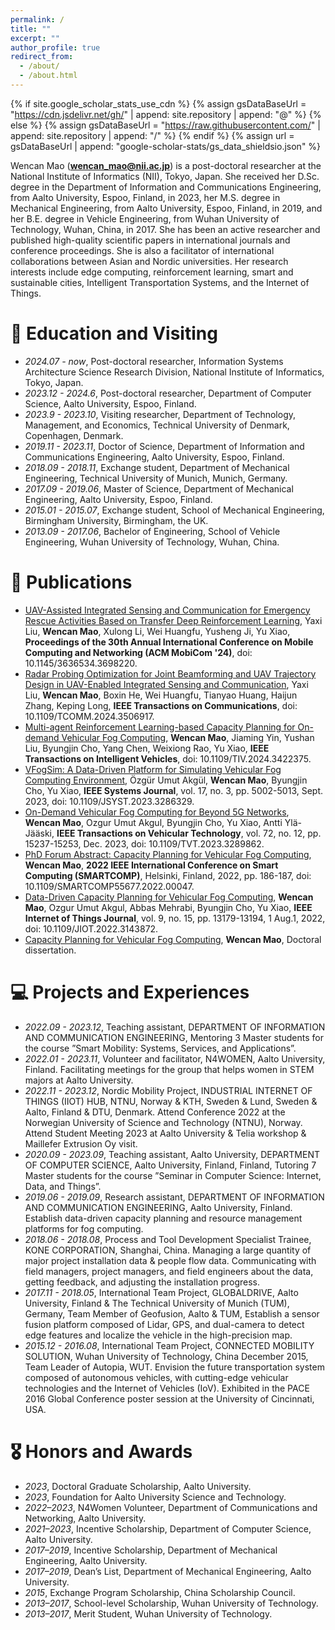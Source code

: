```yaml
---
permalink: /
title: ""
excerpt: ""
author_profile: true
redirect_from: 
  - /about/
  - /about.html
---
```


{% if site.google_scholar_stats_use_cdn %}
{% assign gsDataBaseUrl = "https://cdn.jsdelivr.net/gh/" | append: site.repository | append: "@" %}
{% else %}
{% assign gsDataBaseUrl = "https://raw.githubusercontent.com/" | append: site.repository | append: "/" %}
{% endif %}
{% assign url = gsDataBaseUrl | append: "google-scholar-stats/gs_data_shieldsio.json" %}

<span class='anchor' id='about-me'></span>

Wencan Mao (**wencan_mao@nii.ac.jp**) is a post-doctoral researcher at the National Institute of Informatics (NII), Tokyo, Japan. She received her D.Sc. degree in the Department of Information and Communications Engineering, from Aalto University, Espoo, Finland, in 2023, her M.S. degree in Mechanical Engineering, from Aalto University, Espoo, Finland, in 2019, and her B.E. degree in Vehicle Engineering, from Wuhan University of Technology, Wuhan, China, in 2017. 
She has been an active researcher and published high-quality scientific papers in international journals and conference proceedings. She is also a facilitator of international collaborations between Asian and Nordic universities.
Her research interests include edge computing, reinforcement learning, smart and sustainable cities, Intelligent Transportation Systems, and the Internet of Things.



# 📖 Education and Visiting
- *2024.07 - now*, Post-doctoral researcher, Information Systems Architecture Science Research Division, National Institute of Informatics, Tokyo, Japan.
- *2023.12 - 2024.6*, Post-doctoral researcher, Department of Computer Science, Aalto University, Espoo, Finland.
- *2023.9 - 2023.10*, Visiting researcher, Department of Technology, Management, and Economics, Technical University of Denmark, Copenhagen, Denmark.
- *2019.11 - 2023.11*, Doctor of Science, Department of Information and Communications Engineering, Aalto University, Espoo, Finland.
- *2018.09 - 2018.11*, Exchange student, Department of Mechanical Engineering, Technical University of Munich, Munich, Germany.
- *2017.09 - 2019.06*, Master of Science, Department of Mechanical Engineering, Aalto University, Espoo, Finland.
- *2015.01 - 2015.07*, Exchange student, School of Mechanical Engineering, Birmingham University, Birmingham, the UK.
- *2013.09 - 2017.06*, Bachelor of Engineering, School of Vehicle Engineering, Wuhan University of Technology, Wuhan, China.

# 📝 Publications 
- [UAV-Assisted Integrated Sensing and Communication for Emergency Rescue Activities Based on Transfer Deep Reinforcement Learning](https://dl.acm.org/doi/10.1145/3636534.3698220), Yaxi Liu, **Wencan Mao**, Xulong Li, Wei Huangfu, Yusheng Ji, Yu Xiao, **Proceedings of the 30th Annual International Conference on Mobile Computing and Networking (ACM MobiCom '24)**, doi: 10.1145/3636534.3698220.
- [Radar Probing Optimization for Joint Beamforming and UAV Trajectory Design in UAV-Enabled Integrated Sensing and Communication](https://ieeexplore.ieee.org/document/10769423), Yaxi Liu, **Wencan Mao**, Boxin He, Wei Huangfu, Tianyao Huang, Haijun Zhang, Keping Long, **IEEE Transactions on Communications**, doi: 10.1109/TCOMM.2024.3506917.
- [Multi-agent Reinforcement Learning-based Capacity Planning for On-demand Vehicular Fog Computing](https://ieeexplore.ieee.org/document/10584316), **Wencan Mao**, Jiaming Yin, Yushan Liu, Byungjin Cho, Yang Chen, Weixiong Rao, Yu Xiao, **IEEE Transactions on Intelligent Vehicles**, doi: 10.1109/TIV.2024.3422375.
- [VFogSim: A Data-Driven Platform for Simulating Vehicular Fog Computing Environment](https://ieeexplore.ieee.org/document/10168727), Özgür Umut Akgül, **Wencan Mao**, Byungjin Cho, Yu Xiao, **IEEE Systems Journal**, vol. 17, no. 3, pp. 5002-5013, Sept. 2023, doi: 10.1109/JSYST.2023.3286329.
- [On-Demand Vehicular Fog Computing for Beyond 5G Networks](https://ieeexplore.ieee.org/document/10164177), **Wencan Mao**, Ozgur Umut Akgul, Byungjin Cho, Yu Xiao, Antti Ylä-Jääski, **IEEE Transactions on Vehicular Technology**, vol. 72, no. 12, pp. 15237-15253, Dec. 2023, doi: 10.1109/TVT.2023.3289862. 
- [PhD Forum Abstract: Capacity Planning for Vehicular Fog Computing](https://ieeexplore.ieee.org/document/9821085), **Wencan Mao**, **2022 IEEE International Conference on Smart Computing (SMARTCOMP)**, Helsinki, Finland, 2022, pp. 186-187, doi: 10.1109/SMARTCOMP55677.2022.00047.
- [Data-Driven Capacity Planning for Vehicular Fog Computing](https://ieeexplore.ieee.org/document/9684543), **Wencan Mao**, Ozgur Umut Akgul, Abbas Mehrabi, Byungjin Cho, Yu Xiao, **IEEE Internet of Things Journal**, vol. 9, no. 15, pp. 13179-13194, 1 Aug.1, 2022, doi: 10.1109/JIOT.2022.3143872.
- [Capacity Planning for Vehicular Fog Computing](https://aaltodoc.aalto.fi/items/64134a5d-8d64-4bce-b7f3-45c04df8623d), **Wencan Mao**, Doctoral dissertation. 

# 💻 Projects and Experiences
- *2022.09 - 2023.12*, Teaching assistant, DEPARTMENT OF INFORMATION AND COMMUNICATION ENGINEERING, Mentoring 3 Master students for the course ”Smart Mobility: Systems, Services, and Applications”.
- *2022.01 - 2023.11*, Volunteer and facilitator, N4WOMEN, Aalto University, Finland. Facilitating meetings for the group that helps women in STEM majors at Aalto University.
- *2022.11 - 2023.12*, Nordic Mobility Project, INDUSTRIAL INTERNET OF THINGS (IIOT) HUB, NTNU, Norway & KTH, Sweden &
Lund, Sweden & Aalto, Finland & DTU, Denmark. Attend Conference 2022 at the Norwegian University of Science and Technology (NTNU), Norway. Attend Student Meeting 2023 at Aalto University & Telia workshop & Maillefer Extrusion Oy visit.
- *2020.09 - 2023.09*, Teaching assistant,  Aalto University, DEPARTMENT OF COMPUTER SCIENCE, Aalto University, Finland,
Finland, Tutoring 7 Master students for the course ”Seminar in Computer Science: Internet, Data, and Things”.
- *2019.06 - 2019.09*, Research assistant, DEPARTMENT OF INFORMATION AND COMMUNICATION ENGINEERING, Aalto University,
Finland. Establish data-driven capacity planning and resource management platforms for fog computing.
- *2018.06 - 2018.08*, Process and Tool Development Specialist Trainee, KONE CORPORATION, Shanghai, China. Managing a large quantity of major project installation data & people flow data. Communicating with field managers, project managers, and field engineers about the data, getting feedback, and adjusting the installation progress.
- *2017.11 - 2018.05*, International Team Project, GLOBALDRIVE, Aalto University, Finland & The Technical University of
Munich (TUM), Germany, Team Member of Geofusion, Aalto & TUM, Establish a sensor fusion platform composed of Lidar, GPS, and dual-camera to detect edge features and localize the vehicle in the high-precision map.
- *2015.12 - 2016.08*, International Team Project, CONNECTED MOBILITY SOLUTION, Wuhan University of Technology, China
December 2015, Team Leader of Autopia, WUT. Envision the future transportation system composed of autonomous vehicles, with cutting-edge vehicular technologies and the Internet of Vehicles (IoV). Exhibited in the PACE 2016 Global Conference poster session at the University of Cincinnati, USA.


# 🎖 Honors and Awards
- *2023*, Doctoral Graduate Scholarship, Aalto University.
- *2023*, Foundation for Aalto University Science and Technology.
- *2022–2023*, N4Women Volunteer, Department of Communications and Networking, Aalto University.
- *2021–2023*, Incentive Scholarship, Department of Computer Science, Aalto University.
- *2017–2019*, Incentive Scholarship, Department of Mechanical Engineering, Aalto University.
- *2017–2019*, Dean’s List, Department of Mechanical Engineering, Aalto University.
- *2015*, Exchange Program Scholarship, China Scholarship Council.
- *2013–2017*, School-level Scholarship, Wuhan University of Technology.
- *2013–2017*, Merit Student, Wuhan University of Technology.

